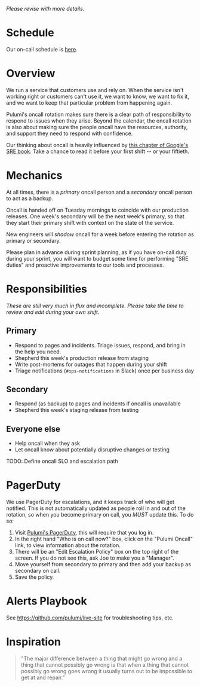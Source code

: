 *Please revise with more details.*

# Schedule

Our on-call schedule is [here](https://docs.google.com/spreadsheets/d/1J-AWVK1F_VEvIq9K_5PJmHum69jb40DKkUMLeqdI7C8/).

# Overview

We run a service that customers use and rely on.  When the service isn't working right or customers can't use it, we want to know, we want to fix it, and we want to keep that particular problem from happening again.

Pulumi's oncall rotation makes sure there is a clear path of responsibility to respond to issues when they arise.  Beyond the calendar, the oncall rotation is also about making sure the people oncall have the resources, authority, and support they need to respond with confidence.

Our thinking about oncall is heavily influenced by [this chapter of Google's SRE book](https://landing.google.com/sre/book/chapters/being-on-call.html). Take a chance to read it before your first shift -- or your fiftieth.

# Mechanics

At all times, there is a *primary* oncall person and a *secondary* oncall person to act as a backup.

Oncall is handed off on Tuesday mornings to coincide with our production releases.  One week's secondary will be the next week's primary, so that they start their primary shift with context on the state of the service.

New engineers will *shadow* oncall for a week before entering the rotation as primary or secondary. 

Please plan in advance during sprint planning, as if you have on-call duty during your sprint, you will want to budget some time for performing "SRE duties" and proactive improvements to our tools and processes.

# Responsibilities

_These are still very much in flux and incomplete. Please take the time to review and edit during your own shift._

## Primary

* Respond to pages and incidents. Triage issues, respond, and bring in the help you need.
* Shepherd this week's production release from staging
* Write post-mortems for outages that happen during your shift
* Triage notifications (`#ops-notifications` in Slack) once per business day

## Secondary

* Respond (as backup) to pages and incidents if oncall is unavailable
* Shepherd this week's staging release from testing

## Everyone else

* Help oncall when they ask
* Let oncall know about potentially disruptive changes or testing

TODO: Define oncall SLO and escalation path

# PagerDuty

We use PagerDuty for escalations, and it keeps track of who will get notified. This is not automatically updated as people roll in and out of the rotation, so when you become primary on call, you *MUST* update this. To do so:

1. Visit [Pulumi's PagerDuty](https://pulumi.pagerduty.com/incidents), this will require that you log in.
2. In the right hand "Who is on call now?" box, click on the "Pulumi Oncall" link, to view information about the rotation.
3. There will be an "Edit Escalation Policy" box on the top right of the screen. If you do not see this, ask Joe to make you a "Manager".
4. Move yourself from secondary to primary and then add your backup as secondary on call.
5. Save the policy.

# Alerts Playbook

See https://github.com/pulumi/live-site for troubleshooting tips, etc.

# Inspiration

> "The major difference between a thing that might go wrong and a thing that cannot possibly go wrong is that when a thing that cannot possibly go wrong goes wrong it usually turns out to be impossible to get at and repair."
